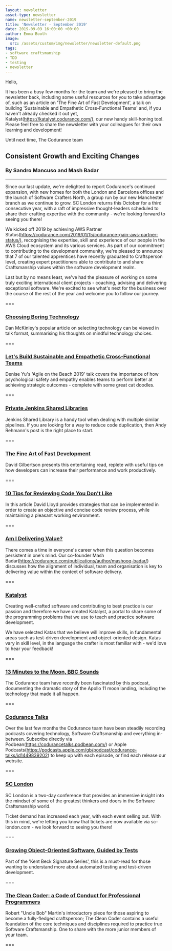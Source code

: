 ```yaml
---
layout: newsletter
asset-type: newsletter
name: newsletter-september-2019
title: 'Newsletter - September 2019'
date: 2019-09-09 16:00:00 +00:00
author: Emma Booth
image:
  src: /assets/custom/img/newsletter/newsletter-default.png
tags:
- software craftsmanship
- TDD
- testing
- newsletter
---
```


Hello,

It has been a busy few months for the team and we're pleased to bring the newsletter back, including some useful resources for you to take advantage of, such as an article on 'The Fine Art of Fast Development', a talk on building 'Sustainable and Empathetic Cross-Functional Teams' and, if you haven't already checked it out yet, Katalyst(https://katalyst.codurance.com/), our new handy skill-honing tool. Please feel free to share the newsletter with your colleagues for their own learning and development! 

Until next time, 
The Codurance team


## Consistent Growth and Exciting Changes
### By Sandro Mancuso and Mash Badar
------------------------------------------------------------
Since our last update, we're delighted to report Codurance's continued expansion, with new homes for both the London and Barcelona offices and the launch of Software Crafters North, a group run by our new Manchester branch as we continue to grow. SC London returns this October for a third consecutive year, with a raft of impressive thought-leaders scheduled to share their crafting expertise with the community - we're looking forward to seeing you there!

We kicked off 2019 by achieving AWS Partner Status(https://codurance.com/2019/01/15/codurance-gain-aws-partner-status/), recognising the expertise, skill and experience of our people in the AWS Cloud ecosystem and its various services. As part of our commitment to contributing to the development community, we're pleased to announce that 7 of our talented apprentices have recently graduated to Craftsperson level, creating expert practitioners able to contribute to and share Craftsmanship values within the software development realm.

Last but by no means least, we've had the pleasure of working on some truly exciting international client projects - coaching, advising and delivering exceptional software. We're excited to see what's next for the business over the course of the rest of the year and welcome you to follow our journey. 

===

### [Choosing Boring Technology](http://boringtechnology.club/)
Dan McKinley's popular article on selecting technology can be viewed in talk format, summarising his thoughts on mindful technology choices. 

===

### [Let's Build Sustainable and Empathetic Cross-Functional Teams](https://herbertograca.com/2017/11/16/explicit-architecture-01-ddd-hexagonal-onion-clean-cqrs-how-i-put-it-all-together/)
Denise Yu's 'Agile on the Beach 2019' talk covers the importance of how psychological safety and empathy enables teams to perform better at achieving strategic outcomes - complete with some great cat doodles.

===

### [Private Jenkins Shared Libraries](https://codurance.com/2019/05/25/private-jenkins-shared-libraries/)
Jenkins Shared Library is a handy tool when dealing with multiple similar pipelines. If you are looking for a way to reduce code duplication, then Andy Rehmann's post is the right place to start.

===


### [The Fine Art of Fast Development](https://hackernoon.com/the-fine-art-of-fast-development-f3b1abb509da)
David Gilbertson presents this entertaining read, replete with useful tips on how developers can increase their performance and work productively. 

===

### [10 Tips for Reviewing Code You Don't Like](https://developers.redhat.com/blog/2019/07/08/10-tips-for-reviewing-code-you-dont-like)
In this article David Lloyd provides strategies that can be implemented in order to create an objective and concise code review process, while maintaining a pleasant working environment. 

===

### [Am I Delivering Value?](https://codurance.com/2019/04/17/am-i-delivering-value/)
There comes a time in everyone's career when this question becomes persistent in one's mind. Our co-founder Mash Badar(https://codurance.com/publications/author/mashooq-badar/) discusses how the alignment of individual, team and organisation is key to delivering value within the context of software delivery.

===

### [Katalyst](https://katalyst.codurance.com/)
Creating well-crafted software and contributing to best practice is our passion and therefore we have created Katalyst, a portal to share some of the programming problems that we use to teach and practice software development. 

We have selected Katas that we believe will improve skills, in fundamental areas such as test-driven development and object-oriented design. Katas vary in skill level, in the language the crafter is most familiar with - we'd love to hear your feedback!

===

### [13 Minutes to the Moon, BBC Sounds](https://www.bbc.co.uk/programmes/w13xttx2)
The Codurance team have recently been fascinated by this podcast, documenting the dramatic story of the Apollo 11 moon landing, including the technology that made it all happen. 

===

### [Codurance Talks](https://codurance.com/publications/podcasts/)
Over the last few months the Codurance team have been steadily recording podcasts covering technology, Software Craftsmanship and everything in-between. Subscribe directly via Podbean(https://codurancetalks.podbean.com/) or Apple Podcasts(https://podcasts.apple.com/gb/podcast/codurance-talks/id1449839202) to keep up with each episode, or find each release our website.  

===

### [SC London](https://sc-london.com/)
SC London is a two-day conference that provides an immersive insight into the mindset of some of the greatest thinkers and doers in the Software Craftsmanship world. 

Ticket demand has increased each year, with each event selling out. With this in mind, we're letting you know that tickets are now available via sc-london.com - we look forward to seeing you there!

===

### [Growing Object-Oriented Software, Guided by Tests](https://www.goodreads.com/book/show/4268826-growing-object-oriented-software-guided-by-tests)
Part of the 'Kent Beck Signature Series', this is a must-read for those wanting to understand more about automated testing and test-driven development. 

===

### [The Clean Coder: a Code of Conduct for Professional Programmers](https://www.goodreads.com/book/show/10284614-the-clean-coder)
Robert "Uncle Bob" Martin's introductory piece for those aspiring to become a fully-fledged craftsperson; The Clean Coder contains a useful foundation of the core techniques and disciplines required to practice true Software Craftsmanship. One to share with the more junior members of your team. 

===
